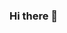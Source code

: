 ### Hi there 👋

<!--
**lucineidepimenta1/lucineidepimenta1** is a ✨ _special_ ✨ repository because its `README.md` (this file) appears on your GitHub profile.
![Github Logo] (IMG_20180121_123519225](https://user-images.githubusercontent.com/89945603/151065483-18dde252-80ce-48d1-a549-0f6bb332d037.jpg))

Here are some ideas to get you started:

- 🔭 I’m currently working on ...
- 🌱 I’m currently learning ...
- 👯 I’m looking to collaborate on ...
- 🤔 I’m looking for help with ...
- 💬 Ask me about ...
- 📫 How to reach me: ...
- 😄 Pronouns: ...
- ⚡ Fun fact: ...
-->
